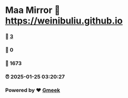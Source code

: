 # Maa Mirror :link: https://weinibuliu.github.io 
### :page_facing_up: [3](https://weinibuliu.github.io/tag.html) 
### :speech_balloon: 0 
### :hibiscus: 1673 
### :alarm_clock: 2025-01-25 03:20:27 
### Powered by :heart: [Gmeek](https://github.com/Meekdai/Gmeek)
